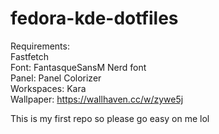 # fedora-kde-dotfiles  
Requirements:  
Fastfetch  
Font: FantasqueSansM Nerd font  
Panel: Panel Colorizer  
Workspaces: Kara  
Wallpaper: https://wallhaven.cc/w/zywe5j  

This is my first repo so please go easy on me lol
